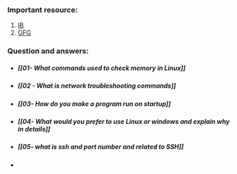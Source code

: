 
### Important resource:
1. [IB](https://www.interviewbit.com/operating-system-interview-questions/)
2. [GFG](https://www.geeksforgeeks.org/operating-systems-interview-questions/)

### Question and answers:

* ##### [[01- What commands used to check memory in Linux]]
* ##### [[02 - What is network troubleshooting commands]]
* ##### [[03- How do you make a program run on startup]]
* ##### [[04- What would you prefer to use Linux or windows and explain why in details]]
* ##### [[05- what is ssh and port number and related to SSH]]
* 